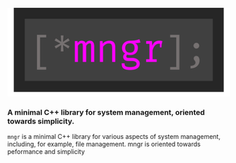![](images/mngr-logo.png)

### A minimal C++ library for system management, oriented towards simplicity.

`mngr` is a minimal C++ library for various aspects of system management, including, for example, file management. mngr is oriented towards peformance and simplicity

